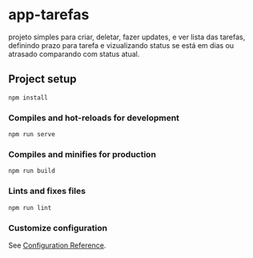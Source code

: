 # app-tarefas

projeto simples para criar, deletar, fazer updates, e ver lista das tarefas, definindo prazo para tarefa e vizualizando status se está em dias ou atrasado comparando com status atual. 

## Project setup
```
npm install
```

### Compiles and hot-reloads for development
```
npm run serve
```

### Compiles and minifies for production
```
npm run build
```

### Lints and fixes files
```
npm run lint
```

### Customize configuration
See [Configuration Reference](https://cli.vuejs.org/config/).
